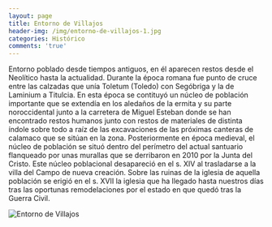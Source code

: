 ```yaml
---
layout: page
title: Entorno de Villajos
header-img: /img/entorno-de-villajos-1.jpg
categories: Histórico
comments: 'true'
---
```



Entorno poblado desde tiempos antiguos, en él aparecen restos desde el Neolítico hasta la actualidad. Durante la época romana fue punto de cruce entre las calzadas que unía Toletum (Toledo) con Segóbriga y la de Laminium a Titulcia. En esta época se contituyó un núcleo de población importante que se extendía en los aledaños de la ermita y su parte noroccidental junto a la carretera de Miguel Esteban donde se han encontrado restos humanos junto con restos de materiales de distinta índole sobre todo a raíz de las excavaciones de las próximas canteras de calamaco que se sitúan en la zona. Posteriormente en época medieval, el núcleo de población se situó dentro del perímetro del actual santuario flanqueado por unas murallas que se derribaron en 2010 por la Junta del Cristo. Este núcleo poblacional desapareció en el s. XIV al trasladarse a la villa del Campo de nueva creación. Sobre las ruinas de la iglesia de aquella población se erigió en el s. XVII la iglesia que ha llegado hasta nuestros días tras las oportunas remodelaciones por el estado en que quedó tras la Guerra Civil.

<div class="photos">
<img src="{{ site.github.url }}/img/entorno-de-villajos-1.jpg" alt="Entorno de Villajos">
</div>
